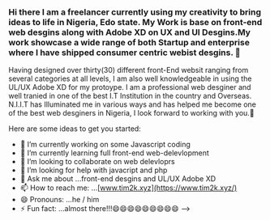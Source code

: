 ### Hi there I am a freelancer currently using my creativity to bring ideas to life in Nigeria, Edo state. My Work is base on front-end web desgins along with Adobe XD on UX and UI Desgins.My work showcase a wide range of both Startup and enterprise where I have shipped consumer centric webist desgins. 👋
Having designed over thirty(30) different front-End websit ranging from several categories at all levels, I am also well knowledgeable in using the UL/UX Adobe XD for my protoype. I am a professional web desginer and well tranied in one of the best I.T Institution in the country and Overseas. N.I.I.T has Illuminated me in various ways and has helped me become one of the best web desginers in Nigeria, I look forward to working with you.👋



Here are some ideas to get you started:

- 🔭 I’m currently working on some Javascript coding
- 🌱 I’m currently learning  full front-end web-delevlopment 
- 👯 I’m looking to collaborate on  web delevloprs
- 🤔 I’m looking for help with  javacript and php
- 💬 Ask me about ...front-end desgins and UL/UX Adobe XD
- 📫 How to reach me: ...[www.tim2k.xyz](https://www.tim2k.xyz/)
- 😄 Pronouns: ...he / him
- ⚡ Fun fact: ...almost there!!!😄😄😄😄😄😄😄😄😄
-->
